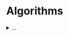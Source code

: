 # Algorithms

<details>
<summary>
...
</summary>

## I am excited to get some algorithm demos up using both JS and Python. While I love Jupyter notebooks, I think I can do what I need to do using Brython! (It parses Python using JS so you can use Python as an in-browser scripting language!) It's slower than JS but I need to showcase Python, and I would rather incur minor in-browser overhead as opposed to redirecting users to another page just to demo some algorithms

## Comparison Model Sorting Algorithms

### Insertion Sort

<a title="Swfung8 [CC BY-SA 3.0 (https://creativecommons.org/licenses/by-sa/3.0)], via Wikimedia Commons" href="https://commons.wikimedia.org/wiki/File:Insertion-sort-example-300px.gif"><img width="256" alt="Insertion-sort-example-300px" src="https://upload.wikimedia.org/wikipedia/commons/0/0f/Insertion-sort-example-300px.gif"></a>

### Merge Sort

<a title="Swfung8 [CC BY-SA 3.0 (https://creativecommons.org/licenses/by-sa/3.0)], via Wikimedia Commons" href="https://commons.wikimedia.org/wiki/File:Merge-sort-example-300px.gif"><img width="256" alt="Merge-sort-example-300px" src="https://upload.wikimedia.org/wikipedia/commons/c/cc/Merge-sort-example-300px.gif"></a>

## Non-Comparison Model Sorting Algorithms

### Counting Sort

`count = array of k+1 zeros`
`for x in input:`
....`count[key(x)] += 1`

`total = 0`
`for i in 0, 1, ... k:`
....`count[i], total = total, count[i] + total`

`output = array of the same length as input`
`for x in input:`
....`output[count[key(x)]] = x`
....`count[key(x)] += 1 `

`return output`

### Radix Sort

`function bucketSort(array, k) is`
....`buckets ← new array of k empty lists`
....`M ← the maximum key value in the array`
....`for i = 1 to length(array) do`
........`insert array[i] into buckets[floor(k * array[i] / M)]`
....`for i = 1 to k do`
........`nextSort(buckets[i])`
....`return the concatenation of buckets[1], ...., buckets[k]`

## Heapsort

<a title="RolandH [CC BY-SA 3.0 (http://creativecommons.org/licenses/by-sa/3.0/)], via Wikimedia Commons" href="https://commons.wikimedia.org/wiki/File:Sorting_heapsort_anim.gif"><img width="256" alt="Sorting heapsort anim" src="https://upload.wikimedia.org/wikipedia/commons/1/1b/Sorting_heapsort_anim.gif"></a>

## Binary Search Tree Sort

## AVL Sort

## Table Doubling

## Karp-Rabin

`function RabinKarp(string s[1..n], string pattern[1..m])`
....`hpattern := hash(pattern[1..m]);`
....`for i from 1 to n-m+1`
........`hs := hash(s[i..i+m-1])`
........`if hs = hpattern`
............`if s[i..i+m-1] = pattern[1..m]`
................`return i`
....`return not found`

## Breadth First Search

<a title="Alexander Drichel [CC BY 3.0 (https://creativecommons.org/licenses/by/3.0)], via Wikimedia Commons" href="https://commons.wikimedia.org/wiki/File:Breadth-first-tree.svg"><img width="256" alt="Breadth-first-tree" src="https://upload.wikimedia.org/wikipedia/commons/thumb/3/33/Breadth-first-tree.svg/256px-Breadth-first-tree.svg.png"></a>

## Depth First Search

<a title="Alexander Drichel [CC BY-SA 3.0 (https://creativecommons.org/licenses/by-sa/3.0)], via Wikimedia Commons" href="https://commons.wikimedia.org/wiki/File:Depth-first-tree.svg"><img width="256" alt="Depth-first-tree" src="https://upload.wikimedia.org/wikipedia/commons/thumb/1/1f/Depth-first-tree.svg/256px-Depth-first-tree.svg.png"></a>

## Dijkstra's Algorithm

<a title="Subh83 [CC BY 3.0 (https://creativecommons.org/licenses/by/3.0)], via Wikimedia Commons" href="https://commons.wikimedia.org/wiki/File:Dijkstras_progress_animation.gif"><img width="128" alt="Dijkstras progress animation" src="https://upload.wikimedia.org/wikipedia/commons/2/23/Dijkstras_progress_animation.gif"></a>

## Bellman-Ford

## A* (A-star)

<a title="Subh83 [CC BY 3.0 (https://creativecommons.org/licenses/by/3.0)], via Wikimedia Commons" href="https://commons.wikimedia.org/wiki/File:Astar_progress_animation.gif"><img width="128" alt="Astar progress animation" src="https://upload.wikimedia.org/wikipedia/commons/5/5d/Astar_progress_animation.gif"></a>

## Dynamic Programming

</details>
